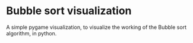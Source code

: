 # Bubble sort visualization

A simple pygame visualization, to visualize the working of the Bubble sort algorithm, 
in python.
